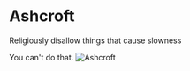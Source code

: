 # Ashcroft

Religiously disallow things that cause slowness

You can't do that. ![Ashcroft](https://rawgit.com/aslakhellesoy/ashcroft/logo/ashcroft.svg)
